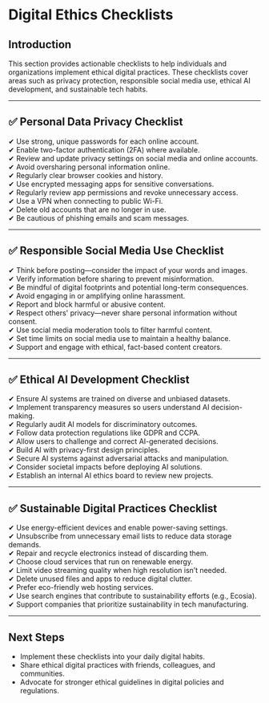 # Digital Ethics Checklists  

## Introduction  
This section provides actionable checklists to help individuals and organizations implement ethical digital practices. These checklists cover areas such as privacy protection, responsible social media use, ethical AI development, and sustainable tech habits.  

---  

## ✅ Personal Data Privacy Checklist  
✔ Use strong, unique passwords for each online account.  
✔ Enable two-factor authentication (2FA) where available.  
✔ Review and update privacy settings on social media and online accounts.  
✔ Avoid oversharing personal information online.  
✔ Regularly clear browser cookies and history.  
✔ Use encrypted messaging apps for sensitive conversations.  
✔ Regularly review app permissions and revoke unnecessary access.  
✔ Use a VPN when connecting to public Wi-Fi.  
✔ Delete old accounts that are no longer in use.  
✔ Be cautious of phishing emails and scam messages.  

---  

## ✅ Responsible Social Media Use Checklist  
✔ Think before posting—consider the impact of your words and images.  
✔ Verify information before sharing to prevent misinformation.  
✔ Be mindful of digital footprints and potential long-term consequences.  
✔ Avoid engaging in or amplifying online harassment.  
✔ Report and block harmful or abusive content.  
✔ Respect others' privacy—never share personal information without consent.  
✔ Use social media moderation tools to filter harmful content.  
✔ Set time limits on social media use to maintain a healthy balance.  
✔ Support and engage with ethical, fact-based content creators.  

---  

## ✅ Ethical AI Development Checklist  
✔ Ensure AI systems are trained on diverse and unbiased datasets.  
✔ Implement transparency measures so users understand AI decision-making.  
✔ Regularly audit AI models for discriminatory outcomes.  
✔ Follow data protection regulations like GDPR and CCPA.  
✔ Allow users to challenge and correct AI-generated decisions.  
✔ Build AI with privacy-first design principles.  
✔ Secure AI systems against adversarial attacks and manipulation.  
✔ Consider societal impacts before deploying AI solutions.  
✔ Establish an internal AI ethics board to review new projects.  

---  

## ✅ Sustainable Digital Practices Checklist  
✔ Use energy-efficient devices and enable power-saving settings.  
✔ Unsubscribe from unnecessary email lists to reduce data storage demands.  
✔ Repair and recycle electronics instead of discarding them.  
✔ Choose cloud services that run on renewable energy.  
✔ Limit video streaming quality when high resolution isn’t needed.  
✔ Delete unused files and apps to reduce digital clutter.  
✔ Prefer eco-friendly web hosting services.  
✔ Use search engines that contribute to sustainability efforts (e.g., Ecosia).  
✔ Support companies that prioritize sustainability in tech manufacturing.  

---  

## Next Steps  
- Implement these checklists into your daily digital habits.  
- Share ethical digital practices with friends, colleagues, and communities.  
- Advocate for stronger ethical guidelines in digital policies and regulations.  

